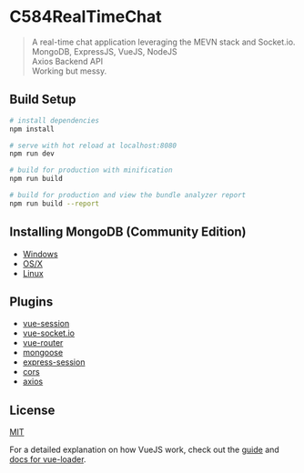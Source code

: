 # C584RealTimeChat

> A real-time chat application leveraging the MEVN stack and Socket.io.
>   MongoDB, ExpressJS, VueJS, NodeJS  
>   Axios Backend API  
>   Working but messy.  

## Build Setup

``` bash
# install dependencies
npm install

# serve with hot reload at localhost:8080
npm run dev

# build for production with minification
npm run build

# build for production and view the bundle analyzer report
npm run build --report
```

## Installing MongoDB (Community Edition)
* [Windows](https://docs.mongodb.com/manual/tutorial/install-mongodb-on-windows/)
* [OS/X](https://docs.mongodb.com/manual/tutorial/install-mongodb-on-os-x/)
* [Linux](https://docs.mongodb.com/manual/administration/install-on-linux/)

## Plugins
* [vue-session](https://github.com/victorsferreira/vue-session)
* [vue-socket.io](https://github.com/MetinSeylan/Vue-Socket.io)
* [vue-router](https://github.com/vuejs/vue-router)
* [mongoose](https://github.com/Automattic/mongoose)
* [express-session](https://github.com/expressjs/session)
* [cors](https://github.com/expressjs/cors)
* [axios](https://github.com/axios/axios)

## License
[MIT](https://choosealicense.com/licenses/mit/)

For a detailed explanation on how VueJS work, check out the [guide](http://vuejs-templates.github.io/webpack/) and [docs for vue-loader](http://vuejs.github.io/vue-loader).
